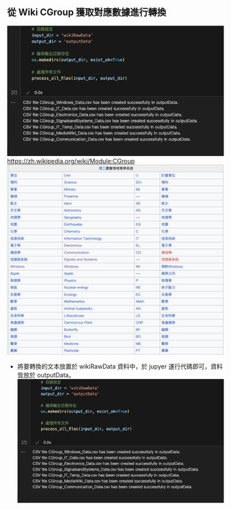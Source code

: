 ## 從 Wiki CGroup 獲取對應數據進行轉換

![翻譯記錄](./../doc/WIKI轉換.png)
https://zh.wikipedia.org/wiki/Module:CGroup
![](./../doc/WIKI.png)

- 將要轉換的文本放置於 wikiRawData 資料中，於 jupyer 運行代碼即可，資料皆放於 outputData。
  ![翻譯記錄](./../doc/WIKI轉換.png)
